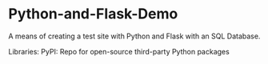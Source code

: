 # Python-and-Flask-Demo

A means of creating a test site with Python and Flask with an SQL Database.

Libraries:
PyPI: Repo for open-source third-party Python packages
